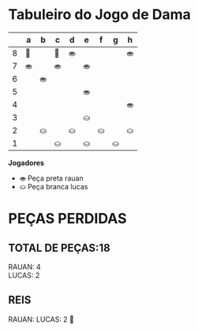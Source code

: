 # Tabuleiro do Jogo de Dama

|   | a | b | c | d | e | f | g | h |
|---|---|---|---|---|---|---|---|---|
| 8 | 👑 |  | 👑 | ⛂ |   |  |   | ⛂ |
| 7 | ⛂ |   | ⛂ |  | ⛂ |   |  |   |
| 6 |   | ⛂ |   |  |   |  |   |  |
| 5 |   |   |   |   |⛂   |   |   |   |
| 4 |   |   |   |   |   |   |   |  ⛂ |
| 3 |   |   |   |   | ⛀ |   |   |   |
| 2 |  | ⛀ |   | ⛀ |   | ⛀ |   | ⛀ |
| 1 |  |   | ⛀ |   | ⛀ |   | ⛀ |   |

**Jogadores**

- ⛂ Peça preta rauan
- ⛀ Peça branca lucas

# PEÇAS PERDIDAS
## TOTAL DE PEÇAS:18
RAUAN: 4                                   
LUCAS: 2

## REIS
RAUAN:
LUCAS: 2 👑
